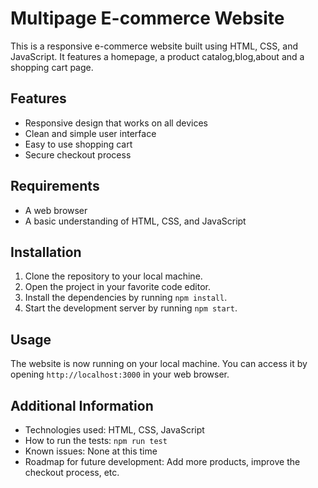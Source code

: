 # Multipage E-commerce Website

This is a responsive e-commerce website built using HTML, CSS, and JavaScript. It features a homepage, a product catalog,blog,about and a shopping cart page.

## Features

* Responsive design that works on all devices
* Clean and simple user interface
* Easy to use shopping cart
* Secure checkout process

## Requirements

* A web browser
* A basic understanding of HTML, CSS, and JavaScript

## Installation

1. Clone the repository to your local machine.
2. Open the project in your favorite code editor.
3. Install the dependencies by running `npm install`.
4. Start the development server by running `npm start`.

## Usage

The website is now running on your local machine. You can access it by opening `http://localhost:3000` in your web browser.

## Additional Information

* Technologies used: HTML, CSS, JavaScript
* How to run the tests: `npm run test`
* Known issues: None at this time
* Roadmap for future development: Add more products, improve the checkout process, etc.

